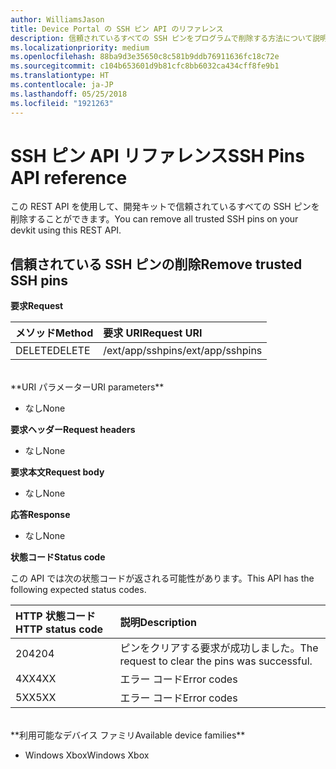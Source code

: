 ```yaml
---
author: WilliamsJason
title: Device Portal の SSH ピン API のリファレンス
description: 信頼されているすべての SSH ピンをプログラムで削除する方法について説明します。
ms.localizationpriority: medium
ms.openlocfilehash: 88ba9d3e35650c8c581b9ddb76911636fc18c72e
ms.sourcegitcommit: c104b653601d9b81cfc8bb6032ca434cff8fe9b1
ms.translationtype: HT
ms.contentlocale: ja-JP
ms.lasthandoff: 05/25/2018
ms.locfileid: "1921263"
---
```

# <a name="ssh-pins-api-reference"></a><span data-ttu-id="f10b6-103">SSH ピン API リファレンス</span><span class="sxs-lookup"><span data-stu-id="f10b6-103">SSH Pins API reference</span></span>
<span data-ttu-id="f10b6-104">この REST API を使用して、開発キットで信頼されているすべての SSH ピンを削除することができます。</span><span class="sxs-lookup"><span data-stu-id="f10b6-104">You can remove all trusted SSH pins on your devkit using this REST API.</span></span>

## <a name="remove-trusted-ssh-pins"></a><span data-ttu-id="f10b6-105">信頼されている SSH ピンの削除</span><span class="sxs-lookup"><span data-stu-id="f10b6-105">Remove trusted SSH pins</span></span>

**<span data-ttu-id="f10b6-106">要求</span><span class="sxs-lookup"><span data-stu-id="f10b6-106">Request</span></span>**

<span data-ttu-id="f10b6-107">メソッド</span><span class="sxs-lookup"><span data-stu-id="f10b6-107">Method</span></span>      | <span data-ttu-id="f10b6-108">要求 URI</span><span class="sxs-lookup"><span data-stu-id="f10b6-108">Request URI</span></span>
:------     | :-----
<span data-ttu-id="f10b6-109">DELETE</span><span class="sxs-lookup"><span data-stu-id="f10b6-109">DELETE</span></span> | <span data-ttu-id="f10b6-110">/ext/app/sshpins</span><span class="sxs-lookup"><span data-stu-id="f10b6-110">/ext/app/sshpins</span></span>
<br />
**<span data-ttu-id="f10b6-111">URI パラメーター</span><span class="sxs-lookup"><span data-stu-id="f10b6-111">URI parameters</span></span>**

- <span data-ttu-id="f10b6-112">なし</span><span class="sxs-lookup"><span data-stu-id="f10b6-112">None</span></span>

**<span data-ttu-id="f10b6-113">要求ヘッダー</span><span class="sxs-lookup"><span data-stu-id="f10b6-113">Request headers</span></span>**

- <span data-ttu-id="f10b6-114">なし</span><span class="sxs-lookup"><span data-stu-id="f10b6-114">None</span></span>

**<span data-ttu-id="f10b6-115">要求本文</span><span class="sxs-lookup"><span data-stu-id="f10b6-115">Request body</span></span>**   

- <span data-ttu-id="f10b6-116">なし</span><span class="sxs-lookup"><span data-stu-id="f10b6-116">None</span></span>

**<span data-ttu-id="f10b6-117">応答</span><span class="sxs-lookup"><span data-stu-id="f10b6-117">Response</span></span>**   

- <span data-ttu-id="f10b6-118">なし</span><span class="sxs-lookup"><span data-stu-id="f10b6-118">None</span></span> 

**<span data-ttu-id="f10b6-119">状態コード</span><span class="sxs-lookup"><span data-stu-id="f10b6-119">Status code</span></span>**

<span data-ttu-id="f10b6-120">この API では次の状態コードが返される可能性があります。</span><span class="sxs-lookup"><span data-stu-id="f10b6-120">This API has the following expected status codes.</span></span>

<span data-ttu-id="f10b6-121">HTTP 状態コード</span><span class="sxs-lookup"><span data-stu-id="f10b6-121">HTTP status code</span></span>      | <span data-ttu-id="f10b6-122">説明</span><span class="sxs-lookup"><span data-stu-id="f10b6-122">Description</span></span>
:------     | :-----
<span data-ttu-id="f10b6-123">204</span><span class="sxs-lookup"><span data-stu-id="f10b6-123">204</span></span> | <span data-ttu-id="f10b6-124">ピンをクリアする要求が成功しました。</span><span class="sxs-lookup"><span data-stu-id="f10b6-124">The request to clear the pins was successful.</span></span>
<span data-ttu-id="f10b6-125">4XX</span><span class="sxs-lookup"><span data-stu-id="f10b6-125">4XX</span></span> | <span data-ttu-id="f10b6-126">エラー コード</span><span class="sxs-lookup"><span data-stu-id="f10b6-126">Error codes</span></span>
<span data-ttu-id="f10b6-127">5XX</span><span class="sxs-lookup"><span data-stu-id="f10b6-127">5XX</span></span> | <span data-ttu-id="f10b6-128">エラー コード</span><span class="sxs-lookup"><span data-stu-id="f10b6-128">Error codes</span></span>

<br />
**<span data-ttu-id="f10b6-129">利用可能なデバイス ファミリ</span><span class="sxs-lookup"><span data-stu-id="f10b6-129">Available device families</span></span>**

* <span data-ttu-id="f10b6-130">Windows Xbox</span><span class="sxs-lookup"><span data-stu-id="f10b6-130">Windows Xbox</span></span>

